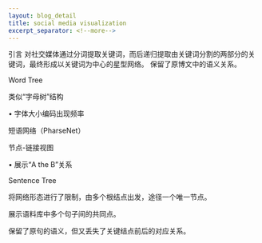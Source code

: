 ```yaml
---
layout: blog_detail
title: social media visualization
excerpt_separator: <!--more-->
---
```

引言
对社交媒体通过分词提取关键词，而后递归提取由关键词分割的两部分的关键词，最终形成以关键词为中心的星型网络。
保留了原博文中的语义关系。

Word Tree 

类似“字母树”结构

• 字体大小编码出现频率

短语网络（PharseNet）

节点-链接视图

• 展示“A the B”关系

Sentence Tree

将网络形态进行了限制，由多个根结点出发，途径一个唯一节点。

展示语料库中多个句子间的共同点。

保留了原句的语义，但又丢失了关键结点前后的对应关系。
